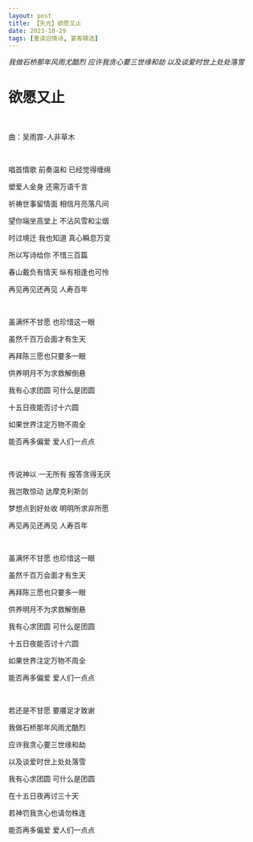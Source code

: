 ```yaml
---
layout: post
title: 【天光】欲愿又止
date: 2023-10-29
tags: [重读旧情诗, 宴客精选]
---
```


*我做石桥那年风雨尤酷烈  应许我贪心要三世缘和劫  以及谈爱时世上处处落雪*

# 欲愿又止

<br>

曲：吴雨霏-人非草木

<br>

唱首情歌 前奏温和 已经觉得缠绵

塑爱人金身  还需万语千言

祈祷世事留情面 相信月亮落凡间

望你端坐高堂上 不沾风雪和尘烟

时过境迁 我也知道 真心瞬息万变

所以写诗给你 不惜三百篇

春山戴负有情天 纵有相逢也可怜

再见再见还再见 人寿百年

<br>


虽满怀不甘愿 也珍惜这一眼

虽然千百万会面才有生天

再拜陈三愿也只要多一眼

供养明月不为求救解倒悬

我有心求团圆 可什么是团圆

十五日夜能否讨十六圆

如果世界注定万物不周全

能否再多偏爱 爱人们一点点

<br>

传说神以 一无所有 报答贪得无厌

我岂敢惊动 达摩克利斯剑

梦想点到好处收 明明所求非所愿

再见再见还再见 人寿百年

<br>


虽满怀不甘愿 也珍惜这一眼

虽然千百万会面才有生天

再拜陈三愿也只要多一眼

供养明月不为求救解倒悬

我有心求团圆 可什么是团圆

十五日夜能否讨十六圆

如果世界注定万物不周全

能否再多偏爱 爱人们一点点

<br>

若还是不甘愿 要餍足才致谢

我做石桥那年风雨尤酷烈

应许我贪心要三世缘和劫

以及谈爱时世上处处落雪

我有心求团圆 可什么是团圆

在十五日夜再讨三十天

若神罚我贪心也请勿株连

能否再多偏爱 爱人们一点点


<br>
<br>